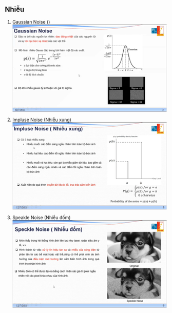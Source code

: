 ## Nhiễu

1. Gaussian Noise ()
![img.png](img.png)

2. Impluse Noise (Nhiễu xung)
![img_1.png](img_1.png)

3. Speakle Noise (Nhiễu đốm)
![img_2.png](img_2.png)

